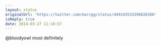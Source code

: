 ```yaml
---
layout: status
originalUrl: 'https://twitter.com/marcgg/status/449143533396828160'
isReply: true
date: 2014-03-27 11:18:57
---
```


@bloodyowl most definitely
